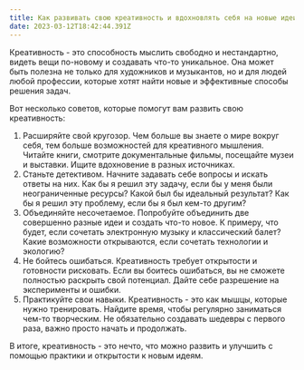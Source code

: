 ```yaml
---
title: Как развивать свою креативность и вдохновлять себя на новые идеи
date: 2023-03-12T18:42:44.391Z
---
```

<!--StartFragment-->

Креативность - это способность мыслить свободно и нестандартно, видеть вещи по-новому и создавать что-то уникальное. Она может быть полезна не только для художников и музыкантов, но и для людей любой профессии, которые хотят найти новые и эффективные способы решения задач.

Вот несколько советов, которые помогут вам развить свою креативность:

1. Расширяйте свой кругозор. Чем больше вы знаете о мире вокруг себя, тем больше возможностей для креативного мышления. Читайте книги, смотрите документальные фильмы, посещайте музеи и выставки. Ищите вдохновение в разных источниках.
2. Станьте детективом. Начните задавать себе вопросы и искать ответы на них. Как бы я решил эту задачу, если бы у меня были неограниченные ресурсы? Какой был бы идеальный результат? Как бы я решил эту проблему, если бы я был кем-то другим?
3. Объединяйте несочетаемое. Попробуйте объединить две совершенно разные идеи и создать что-то новое. К примеру, что будет, если сочетать электронную музыку и классический балет? Какие возможности открываются, если сочетать технологии и экологию?
4. Не бойтесь ошибаться. Креативность требует открытости и готовности рисковать. Если вы боитесь ошибаться, вы не сможете полностью раскрыть свой потенциал. Дайте себе разрешение на эксперименты и ошибки.
5. Практикуйте свои навыки. Креативность - это как мышцы, которые нужно тренировать. Найдите время, чтобы регулярно заниматься чем-то творческим. Не обязательно создавать шедевры с первого раза, важно просто начать и продолжать.

В итоге, креативность - это нечто, что можно развить и улучшить с помощью практики и открытости к новым идеям.  

<!--EndFragment-->